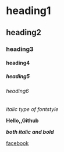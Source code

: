 # heading1
## heading2
### heading3
#### heading4
##### heading5
###### heading6
*italic type of fontstyle*

**Hello,,Github**

***both italic and bold***

[facebook](https://www.facebook.com/)
